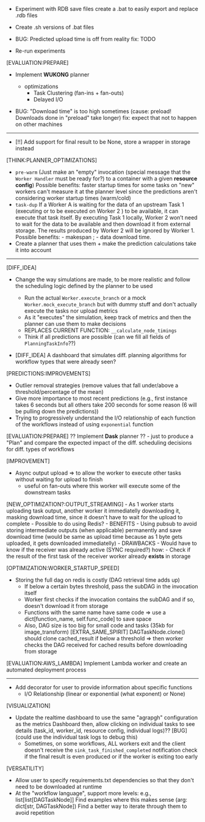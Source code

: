 - Experiment with RDB save files
    create a .bat to easily export and replace .rdb files
- Create .sh versions of .bat files

- BUG: Predicted upload time is off from reality
    fix: TODO

- Re-run experiments

[EVALUATION:PREPARE]
- Implement **WUKONG** planner
    + optimizations
        - Task Clustering (fan-ins + fan-outs)
        - Delayed I/O

- BUG: "Download time" is too high sometimes (cause: preload! Downloads done in "preload" take longer)
    fix: expect that not to happen on other machines

---

- [!!] Add support for final result to be None, store a wrapper in storage instead

[THINK:PLANNER_OPTIMIZATIONS]
- `pre-warm` (Just make an "empty" invocation (special message that the `Worker Handler` must be ready for?) to a container with a given **resource config**)
    Possible benefits: faster startup times for some tasks on "new" workers
        can't measure it at the planner level since the predictions aren't considering worker startup times (warm/cold)
- `task-dup`
    If a Worker A is waiting for the data of an upstream Task 1 (executing or to be executed on Worker 2 ) to be available, 
    it can execute that task itself. By executing Task 1 locally, Worker 2 won’t need to wait for the data to be available 
    and then download it from external storage. The results produced by Worker 2 will be ignored by Worker 1. 
    Possible benefits: - makespan ; - data download time.
- Create a planner that uses them + make the prediction calculations take it into account

---

[DIFF_IDEA]
- Change the way simulations are made, to be more realistic and follow the scheduling logic defined by the planner to be used
    - Run the actual `Worker.execute_branch` or a mock `Worker.mock_execute_branch` but with dummy stuff and don't actually execute the tasks nor upload metrics
    - As it "executes" the simulation, keep track of metrics and then the planner can use them to make decisions
    - REPLACES CURRENT FUNCTION: `__calculate_node_timings`
    - Think if all predictions are possible (can we fill all fields of `PlanningTaskInfo`??)

- [DIFF_IDEA] A dashboard that simulates diff. planning algorithms for workflow types that were already seen?

[PREDICTIONS:IMPROVEMENTS]
- Outlier removal strategies (remove values that fall under/above a threshold/percentage of the mean)
- Give more importance to most recent predictions (e.g., first instance takes 6 seconds but all others take 200 seconds for some reason (6 will be pulling down the predictions))
- Trying to progressively understand the I/O relationship of each function of the workflows instead of using `exponential` function

[EVALUATION:PREPARE]
?? Implement **Dask** planner ?? 
    - just to produce a "Plan" and compare the expected impact of the diff. scheduling decisions for diff. types of workflows

[IMPROVEMENT]
- Async output upload => to allow the worker to execute other tasks without waiting for upload to finish
    - useful on fan-outs where this worker will execute some of the downstream tasks

[NEW_OPTIMIZATION?:OUTPUT_STREAMING]
    - As 1 worker starts uploading task output, another worker it immediatelly downloading it, masking download time, since it doesn't have to wait for the upload to complete
    - Possible to do using Redis?
    - BENEFITS
        - Using pubsub to avoid storing intermediate outputs (when applicable) permanently and save download time (would be same as upload time because as 1 byte gets uploaded, it gets downloaded immediatelly)
    - DRAWBACKS
        - Would have to know if the receiver was already active (SYNC required?)
            how:
                - Check if the result of the first task of the receiver worker already **exists** in storage

[OPTIMIZATION:WORKER_STARTUP_SPEED]
- Storing the full dag on redis is costly (DAG retrieval time adds up)
    - If below a certain bytes threshold, pass the subDAG in the invocation itself
    - Worker first checks if the invocation contains the subDAG and if so, doesn't download it from storage
    - Functions with the same name have same code => use a dict[function_name, self.func_code] to save space
    - Also, DAG size is too big for small code and tasks (35kb for image_transform)
    [EXTRA_SAME_SPIRIT] DAGTaskNode.clone() should clone cached_result if below a threshold => then worker checks the DAG received for cached results before downloading from storage

[EVALUATION:AWS_LAMBDA]
Implement Lambda worker and create an automated deployment process

---

- Add decorator for user to provide information about specific functions
    - I/O Relationship (linear or exponential (what exponent) or None)

[VISUALIZATION]
- Update the realtime dashboard to use the same "agrapgh" configuration as the metrics Dashboard
    then, allow clicking on individual tasks to see details (task_id, worker_id, resource config, individual logs)??
    [BUG] (could use the individual task logs to debug this)
    - Sometimes, on some workflows, ALL workers exit and the client doesn't receive the `sink_task_finished_completed` notification
        check if the final result is even produced or if the worker is exiting too early

[VERSATILITY]
- Allow user to specify requirements.txt dependencies so that they don't need to be downloaded at runtime
- At the "workflow language", support more levels: e.g., list[list[DAGTaskNode]]
    Find examples where this makes sense (arg: dict[str, DAGTaskNode])
    Find a better way to iterate through them to avoid repetition